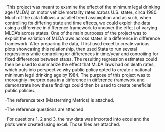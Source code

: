 -This project was meant to examine the effect of the minimum legal drinking age (MLDA) on motor vehicle mortality rates across U.S. states, circa 1980. Much of the data follows a parallel trend assumption and as such, when controlling for differing state and time effects, we could exploit the data using a difference in difference framework to uncover the effect of varying MLDA’s across states. One of the main purposes of the project was to exploit the variation of MLDA laws across states in a difference in difference framework. After preparing the data, I first used excel to create various plots showcasing this relationship, then used Stata to run several regressions while controlling for differences in time/year and controlling for fixed differences between states. The resulting regression estimates could then be used to summarize the effect that MLDA laws had on death rates, which puts into perspective why public policy opted to create a national minimum legal drinking age by 1984. The purpose of this project was to thoroughly interpret data in a difference in difference framework and demonstrate how these findings could then be used to create beneficial public policies.

-The reference text (Masterming Metrics) is attached.

-The reference questions are attached.

-For questions 1, 2 and 3, the raw data was imported into excel and the plots were created using excel. Those files are attached.
